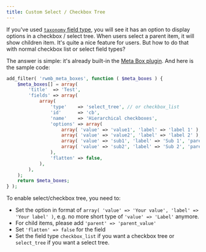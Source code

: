 ```yaml
---
title: Custom Select / Checkbox Tree
---
```


If you've used [`taxonomy` field type](/register-fields/), you will see it has an option to display options in a checkbox / select tree. When users select a parent item, it will show children item. It's quite a nice feature for users. But how to do that with normal checkbox list or select field types?

The answer is simple: it's already built-in the [Meta Box plugin](https://metabox.io). And here is the sample code:

```php
add_filter( 'rwmb_meta_boxes', function ( $meta_boxes ) {
    $meta_boxes[] = array(
        'title'  => 'Test',
        'fields' => array(
            array(
                'type'    => 'select_tree', // or checkbox_list
                'id'      => 'cb',
                'name'    => 'Hierarchical checkboxes',
                'options' => array(
                    array( 'value' => 'value1', 'label' => 'label 1' ),
                    array( 'value' => 'value2', 'label' => 'label 2' ),
                    array( 'value' => 'sub1', 'label' => 'Sub 1', 'parent' => 'value1' ),
                    array( 'value' => 'sub2', 'label' => 'Sub 2', 'parent' => 'value1' ),
                ),
                'flatten' => false,
            ),
        ),
    );
    return $meta_boxes;
} );
```

To enable select/checkbox tree, you need to:

- Set the option in format of `array( 'value' => 'Your value', 'label' => 'Your label' )`, e.g. no more short type of `'value' => 'Label'` anymore.
- For child items, please add `'parent' => 'parent_value'`
- Set `'flatten' => false` for the field
- Set the field type `checkbox_list` if you want a checkbox tree or `select_tree` if you want a select tree.